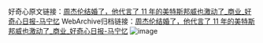 好奇心原文链接：[周杰伦结婚了，他代言了 11 年的美特斯邦威也激动了_商业_好奇心日报-马宁忆](https://www.qdaily.com/articles/5376.html)
WebArchive归档链接：[周杰伦结婚了，他代言了 11 年的美特斯邦威也激动了_商业_好奇心日报-马宁忆](http://web.archive.org/web/20190623164637/https://www.qdaily.com/articles/5376.html)
![image](http://ww3.sinaimg.cn/large/007d5XDply1g3wgyq23fjj30u03k2kjl)